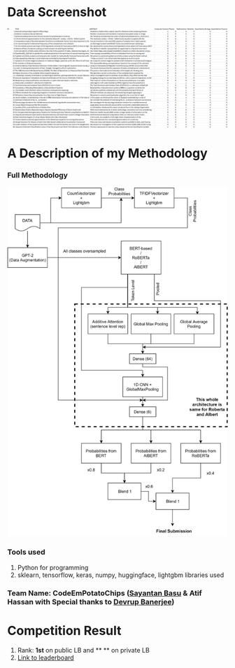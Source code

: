 # Data Screenshot
<img src="Images/Screenshot.png" width="1000"/>


# A Description of my Methodology
### Full Methodology
<img src="Images/JantaHack_Independence_Day_Solution.png" width="800"/>


### Tools used
1. Python for programming
2. sklearn, tensorflow, keras, numpy, huggingface, lightgbm libraries used

### Team Name: CodeEmPotatoChips ([Sayantan Basu](https://www.linkedin.com/in/sayantan-basu-a29861a1) & Atif Hassan with Special thanks to [Devrup Banerjee](https://www.linkedin.com/in/devrup-b-7b2423107/))

# Competition Result
1. Rank: **1st** on public LB and ** ** on private LB
2. [Link to leaderboard](https://datahack.analyticsvidhya.com/contest/janatahack-independence-day-2020-ml-hackathon/#LeaderBoard)
